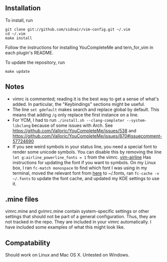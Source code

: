 Installation
------------

To install, run

    git clone git://github.com/sidnair/vim-config.git ~/.vim
    cd ~/.vim
    make install

Follow the instructions for installing YouCompleteMe and tern\_for\_vim in each
plugin's README.

To update the repository, run

    make update

Notes
------------
- vimrc is commented; reading it is the best way to get a sense of what's added.
  In particular, the "Keybindings" sections might be useful.
- The line `set gdefault` makes search and replace global by default. This means
  that adding `/g` only replace the first instance on a line.
- For YCM, I had to run `./install.sh --clang-completer --system-libclang`
  because of some issues with Arch. See
  https://github.com/Valloric/YouCompleteMe/issues/538 and
  https://github.com/Valloric/YouCompleteMe/issues/870#issuecomment-57724690
- If you see weird symbols in your status line, you need a special font to
  render some unicode symbols. You can disable this by removing the line
    `let g:airline_powerline_fonts = 1`
  from the vimrc. [vim-airline](https://github.com/bling/vim-airline) Has
  instructions for updating the font if you want to symbols. On my Linux box, I
  ran `fc-match monospace` to find which font I was using in my terminal, moved
  the relevant font from [here](https://github.com/Lokaltog/powerline-fonts) to
  ~/.fonts, ran `fc-cache -v ~/.fonts` to update the font cache, and updated my
  KDE settings to use it.

.mine files
------------

vimrc.mine and gvimrc.mine contain system-specific settings or other settings
that should not be part of a general configuration. Thus, they are not tracked
in the repo. They are included in your vimrc automatically. I have included some
examples of what this might look like.

Compatability
------------

Should work on Linux and Mac OS X. Untested on Windows.
